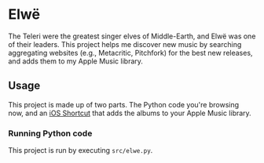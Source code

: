 # Elwë
The Teleri were the greatest singer elves of Middle-Earth, and Elwë was one of
their leaders. This project helps me discover new music by searching aggregating
websites (e.g., Metacritic, Pitchfork) for the best new releases, and adds them
to my Apple Music library.

## Usage
This project is made up of two parts. The Python code you're browsing now, and
an [iOS Shortcut](https://www.icloud.com/shortcuts/475ea8fd1cee4a149b31fe471aa0e3f4)
that adds the albums to your Apple Music library.

### Running Python code
This project is run by executing `src/elwe.py`.